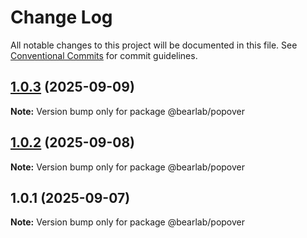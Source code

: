 # Change Log

All notable changes to this project will be documented in this file.
See [Conventional Commits](https://conventionalcommits.org) for commit guidelines.

## [1.0.3](https://github.com/hasanbala/ui-components/compare/@bearlab/popover@1.0.2...@bearlab/popover@1.0.3) (2025-09-09)

**Note:** Version bump only for package @bearlab/popover





## [1.0.2](https://github.com/hasanbala/ui-components/compare/@bearlab/popover@1.0.1...@bearlab/popover@1.0.2) (2025-09-08)

**Note:** Version bump only for package @bearlab/popover





## 1.0.1 (2025-09-07)

**Note:** Version bump only for package @bearlab/popover
